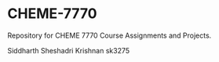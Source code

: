 # CHEME-7770

Repository for CHEME 7770 Course Assignments and Projects.

Siddharth Sheshadri Krishnan
sk3275
